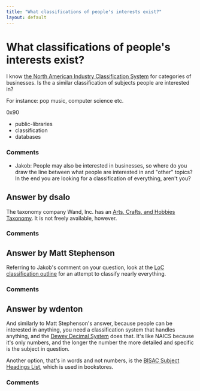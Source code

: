 ```yaml
---
title: "What classifications of people's interests exist?"
layout: default
---
```

What classifications of people's interests exist?
=====================
I know [the North American Industry Classification
System](http://www.census.gov/cgi-bin/sssd/naics/naicsrch?chart=2012)
for categories of businesses. Is the a similar classification of
subjects people are interested in?

For instance: pop music, computer science etc.

0x90

<ul class="tags"><li class="tag">public-libraries</li><li class="tag">classification</li><li class="tag">databases</li></ul>

### Comments ###
* Jakob: People may also be interested in businesses, so where do you draw the
line between what people are interested in and "other" topics? In the
end you are looking for a classification of everything, aren't you?


Answer by dsalo
----------------
The taxonomy company Wand, Inc. has an [Arts, Crafts, and Hobbies
Taxonomy](http://www.wandinc.com/pdf_documents/breakdowns/arts_tax.pdf).
It is not freely available, however.

### Comments ###

Answer by Matt Stephenson
----------------
Referring to Jakob's comment on your question, look at the [LoC
classification outline](http://www.loc.gov/catdir/cpso/lcco/) for an
attempt to classify nearly everything.

### Comments ###

Answer by wdenton
----------------
And similarly to Matt Stephenson's answer, because people can be
interested in anything, you need a classification system that handles
anything, and the [Dewey Decimal System](http://dewey.info/) does that.
It's like NAICS because it's only numbers, and the longer the number the
more detailed and specific is the subject in question.

Another option, that's in words and not numbers, is the [BISAC Subject
Headings
List](http://www.bisg.org/what-we-do-20-73-bisac-subject-headings-2011-edition.php),
which is used in bookstores.

### Comments ###

